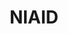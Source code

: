 ---
# This topic lives at
# https://digital.gov/topics/niaid

# Topic Title
title: "NIAID"

# description — keep it short and clear
summary: ""

# Weight
weight: 1

# For more information on managing topics,
# see https://github.com/GSA/digitalgov.gov/wiki/topics
---